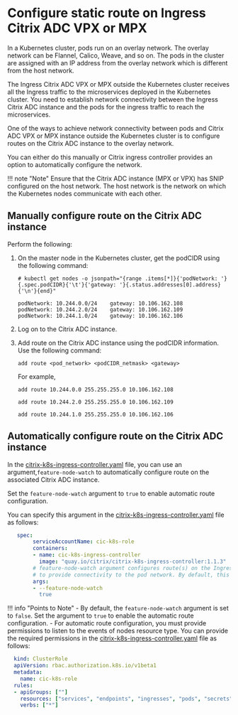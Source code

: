 # Configure static route on Ingress Citrix ADC VPX or MPX

In a Kubernetes cluster, pods run on an overlay network. The overlay network can be Flannel, Calico, Weave, and so on. The pods in the cluster are assigned with an IP address from the overlay network which is different from the host network.

The Ingress Citrix ADC VPX or MPX outside the Kubernetes cluster receives all the Ingress traffic to the microservices deployed in the Kubernetes cluster. You need to establish network connectivity between the Ingress Citrix ADC instance and the pods for the ingress traffic to reach the microservices.

One of the ways to achieve network connectivity between pods and Citrix ADC VPX or MPX instance outside the Kubernetes cluster is to configure routes on the Citrix ADC instance to the overlay network.

You can either do this manually or Citrix ingress controller provides an option to automatically configure the network.

!!! note "Note"
    Ensure that the Citrix ADC instance (MPX or VPX) has SNIP configured on the host network. The host network is the network on which the Kubernetes nodes communicate with each other.

## Manually configure route on the Citrix ADC instance

Perform the following:

1.  On the master node in the Kubernetes cluster, get the podCIDR using the following command:

        # kubectl get nodes -o jsonpath="{range .items[*]}{'podNetwork: '}{.spec.podCIDR}{'\t'}{'gateway: '}{.status.addresses[0].address}{'\n'}{end}"

        podNetwork: 10.244.0.0/24    gateway: 10.106.162.108
        podNetwork: 10.244.2.0/24    gateway: 10.106.162.109
        podNetwork: 10.244.1.0/24    gateway: 10.106.162.106

1.  Log on to the Citrix ADC instance.

1.  Add route on the Citrix ADC instance using the podCIDR information. Use the following command:

        add route <pod_network> <podCIDR_netmask> <gateway>

    For example,

        add route 10.244.0.0 255.255.255.0 10.106.162.108

        add route 10.244.2.0 255.255.255.0 10.106.162.109

        add route 10.244.1.0 255.255.255.0 10.106.162.106

## Automatically configure route on the Citrix ADC instance

In the [citrix-k8s-ingress-controller.yaml](https://github.com/citrix/citrix-k8s-ingress-controller/blob/master/deployment/baremetal/citrix-k8s-ingress-controller.yaml) file, you can use an argument,`feature-node-watch` to automatically configure route on the associated Citrix ADC instance.

Set the `feature-node-watch` argument to `true` to enable automatic route configuration.

You can specify this argument in the [citrix-k8s-ingress-controller.yaml](https://github.com/citrix/citrix-k8s-ingress-controller/blob/master/deployment/baremetal/citrix-k8s-ingress-controller.yaml) file as follows:

```yml
   spec:
        serviceAccountName: cic-k8s-role
        containers:
        - name: cic-k8s-ingress-controller
          image: "quay.io/citrix/citrix-k8s-ingress-controller:1.1.3"
        # feature-node-watch argument configures route(s) on the Ingress Citrix ADC
        # to provide connectivity to the pod network. By default, this feature is disabled.
        args:
        - --feature-node-watch
          true
```

!!! info "Points to Note"
    - By default, the `feature-node-watch` argument is set to `false`. Set the argument to `true` to enable the automatic route configuration.
    - For automatic route configuration, you must provide permissions to listen to the events of nodes resource type. You can provide the required permissions in the [citrix-k8s-ingress-controller.yaml](https://github.com/citrix/citrix-k8s-ingress-controller/blob/master/deployment/baremetal/citrix-k8s-ingress-controller.yaml) file as follows:

```yml
  kind: ClusterRole
  apiVersion: rbac.authorization.k8s.io/v1beta1
  metadata:
    name: cic-k8s-role
  rules:
  - apiGroups: [""]
    resources: ["services", "endpoints", "ingresses", "pods", "secrets", "nodes"]
    verbs: ["*"]
```